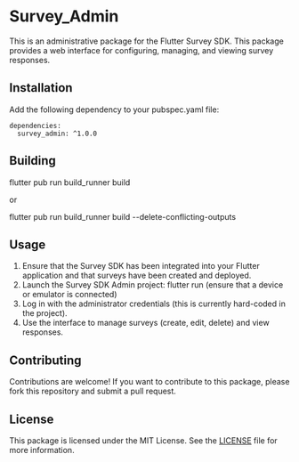 # Survey_Admin

This is an administrative package for the Flutter Survey SDK. This package provides a web interface for configuring, managing, and viewing survey responses.

## Installation

Add the following dependency to your pubspec.yaml file:

    dependencies:
      survey_admin: ^1.0.0

## Building 

flutter pub run build_runner build

or 

flutter pub run build_runner build --delete-conflicting-outputs
## Usage

1. Ensure that the Survey SDK has been integrated into your Flutter application and that surveys have been created and deployed.
2. Launch the Survey SDK Admin project: flutter run (ensure that a device or emulator is connected)
3. Log in with the administrator credentials (this is currently hard-coded in the project).
4. Use the interface to manage surveys (create, edit, delete) and view responses.

## Contributing

Contributions are welcome! If you want to contribute to this package, please fork this repository and submit a pull request.

## License

This package is licensed under the MIT License. See the [LICENSE](LICENSE) file for more information.

